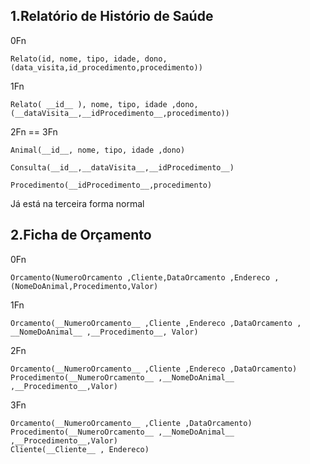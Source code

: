 1.Relatório de Histório de Saúde
---

0Fn

	Relato(id, nome, tipo, idade, dono, (data_visita,id_procedimento,procedimento))

1Fn

	Relato( __id__ ), nome, tipo, idade ,dono, (__dataVisita__,__idProcedimento__,procedimento))

2Fn == 3Fn

	Animal(__id__, nome, tipo, idade ,dono)
  
	Consulta(__id__,__dataVisita__,__idProcedimento__)
  
	Procedimento(__idProcedimento__,procedimento)  

Já está na terceira forma normal

2.Ficha de Orçamento
---

0Fn
	
	Orcamento(NumeroOrcamento ,Cliente,DataOrcamento ,Endereco ,(NomeDoAnimal,Procedimento,Valor)

1Fn

	Orcamento(__NumeroOrcamento__ ,Cliente ,Endereco ,DataOrcamento , __NomeDoAnimal__ ,__Procedimento__, Valor)
	
2Fn

	Orcamento(__NumeroOrcamento__ ,Cliente ,Endereco ,DataOrcamento)
	Procedimento(__NumeroOrcamento__ ,__NomeDoAnimal__ ,__Procedimento__,Valor)

3Fn

	Orcamento(__NumeroOrcamento__ ,Cliente ,DataOrcamento)
	Procedimento(__NumeroOrcamento__ ,__NomeDoAnimal__ ,__Procedimento__,Valor)
	Cliente(__Cliente__ , Endereco)
	

